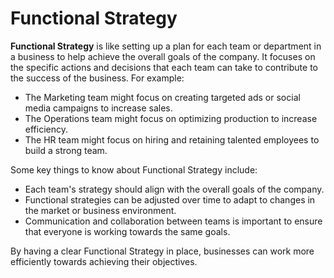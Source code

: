 # Functional Strategy

**Functional Strategy** is like setting up a plan for each team or department in a business to help achieve the overall goals of the company. It focuses on the specific actions and decisions that each team can take to contribute to the success of the business. For example:

* The Marketing team might focus on creating targeted ads or social media campaigns to increase sales.
* The Operations team might focus on optimizing production to increase efficiency.
* The HR team might focus on hiring and retaining talented employees to build a strong team.

Some key things to know about Functional Strategy include:

* Each team's strategy should align with the overall goals of the company.
* Functional strategies can be adjusted over time to adapt to changes in the market or business environment.
* Communication and collaboration between teams is important to ensure that everyone is working towards the same goals. 

By having a clear Functional Strategy in place, businesses can work more efficiently towards achieving their objectives.
